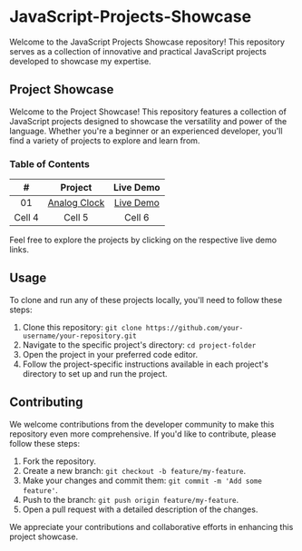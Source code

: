 # JavaScript-Projects-Showcase
Welcome to the JavaScript Projects Showcase repository! This repository serves as a collection of innovative and practical JavaScript projects developed to showcase my expertise.

## Project Showcase

Welcome to the Project Showcase! This repository features a collection of JavaScript projects designed to showcase the versatility and power of the language. Whether you're a beginner or an experienced developer, you'll find a variety of projects to explore and learn from.

### Table of Contents
| #          | Project    | Live Demo   |
|:----------:|:----------:|:----------:|
| 01         | <a target="_blank" href="https://mohammed-ramzan.github.io/JavaScript-Projects-Showcase/Analog%20Clock/">Analog Clock</a>     | <a target="_blank" href="https://mohammed-ramzan.github.io/JavaScript-Projects-Showcase/Analog%20Clock/">Live Demo</a>    |
| Cell 4     | Cell 5     | Cell 6     |



Feel free to explore the projects by clicking on the respective live demo links.

## Usage

To clone and run any of these projects locally, you'll need to follow these steps:

1. Clone this repository: `git clone https://github.com/your-username/your-repository.git`
2. Navigate to the specific project's directory: `cd project-folder`
3. Open the project in your preferred code editor.
4. Follow the project-specific instructions available in each project's directory to set up and run the project.

## Contributing

We welcome contributions from the developer community to make this repository even more comprehensive. If you'd like to contribute, please follow these steps:

1. Fork the repository.
2. Create a new branch: `git checkout -b feature/my-feature`.
3. Make your changes and commit them: `git commit -m 'Add some feature'`.
4. Push to the branch: `git push origin feature/my-feature`.
5. Open a pull request with a detailed description of the changes.

We appreciate your contributions and collaborative efforts in enhancing this project showcase.


